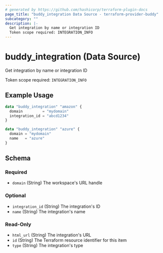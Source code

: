 ```yaml
---
# generated by https://github.com/hashicorp/terraform-plugin-docs
page_title: "buddy_integration Data Source - terraform-provider-buddy"
subcategory: ""
description: |-
  Get integration by name or integration ID
  Token scope required: INTEGRATION_INFO
---
```


# buddy_integration (Data Source)

Get integration by name or integration ID

Token scope required: `INTEGRATION_INFO`

## Example Usage

```terraform
data "buddy_integration" "amazon" {
  domain         = "mydomain"
  integration_id = "abcd1234"
}

data "buddy_integration" "azure" {
  domain = "mydomain"
  name   = "azure"
}
```

<!-- schema generated by tfplugindocs -->
## Schema

### Required

- `domain` (String) The workspace's URL handle

### Optional

- `integration_id` (String) The integration's ID
- `name` (String) The integration's name

### Read-Only

- `html_url` (String) The integration's URL
- `id` (String) The Terraform resource identifier for this item
- `type` (String) The integration's type
